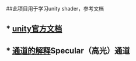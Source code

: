 ##此项目用于学习unity shader，参考文档
## * [unity官方文档](https://docs.unity3d.com/Manual/SL-SurfaceShaderExamples.html)

## * [通道的解释](https://blog.csdn.net/v_xchen_v/article/details/79039101)Specular（高光）通道


